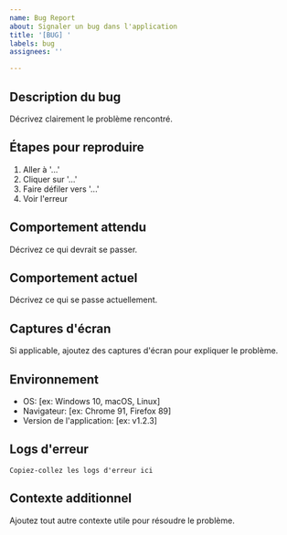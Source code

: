 ```yaml
---
name: Bug Report
about: Signaler un bug dans l'application
title: '[BUG] '
labels: bug
assignees: ''

---
```


## Description du bug
Décrivez clairement le problème rencontré.

## Étapes pour reproduire
1. Aller à '...'
2. Cliquer sur '...'
3. Faire défiler vers '...'
4. Voir l'erreur

## Comportement attendu
Décrivez ce qui devrait se passer.

## Comportement actuel
Décrivez ce qui se passe actuellement.

## Captures d'écran
Si applicable, ajoutez des captures d'écran pour expliquer le problème.

## Environnement
- OS: [ex: Windows 10, macOS, Linux]
- Navigateur: [ex: Chrome 91, Firefox 89]
- Version de l'application: [ex: v1.2.3]

## Logs d'erreur
```
Copiez-collez les logs d'erreur ici
```

## Contexte additionnel
Ajoutez tout autre contexte utile pour résoudre le problème.
